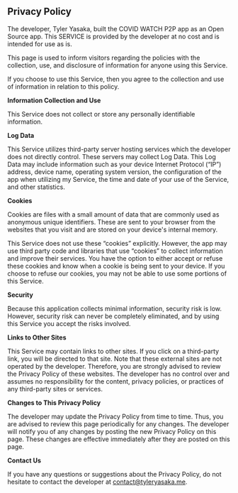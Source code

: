 ## Privacy Policy

The developer, Tyler Yasaka, built the COVID WATCH P2P app as an Open Source app. This SERVICE is provided by the developer at no cost and is intended for use as is.

This page is used to inform visitors regarding the policies with the collection, use, and disclosure of information for anyone using this Service.

If you choose to use this Service, then you agree to the collection and use of information in relation to this policy.

**Information Collection and Use**

This Service does not collect or store any personally identifiable information.

**Log Data**

This Service utilizes third-party server hosting services which the developer does not directly control. These servers may collect Log Data. This Log Data may include information such as your device Internet Protocol (“IP”) address, device name, operating system version, the configuration of the app when utilizing my Service, the time and date of your use of the Service, and other statistics.

**Cookies**

Cookies are files with a small amount of data that are commonly used as anonymous unique identifiers. These are sent to your browser from the websites that you visit and are stored on your device's internal memory.

This Service does not use these “cookies” explicitly. However, the app may use third party code and libraries that use “cookies” to collect information and improve their services. You have the option to either accept or refuse these cookies and know when a cookie is being sent to your device. If you choose to refuse our cookies, you may not be able to use some portions of this Service.

**Security**

Because this application collects minimal information, security risk is low. However, security risk can never be completely eliminated, and by using this Service you accept the risks involved.

**Links to Other Sites**

This Service may contain links to other sites. If you click on a third-party link, you will be directed to that site. Note that these external sites are not operated by the developer. Therefore, you are strongly advised to review the Privacy Policy of these websites. The developer has no control over and assumes no responsibility for the content, privacy policies, or practices of any third-party sites or services.

**Changes to This Privacy Policy**

The developer may update the Privacy Policy from time to time. Thus, you are advised to review this page periodically for any changes. The developer will notify you of any changes by posting the new Privacy Policy on this page. These changes are effective immediately after they are posted on this page.

**Contact Us**

If you have any questions or suggestions about the Privacy Policy, do not hesitate to contact the developer at contact@tyleryasaka.me.
